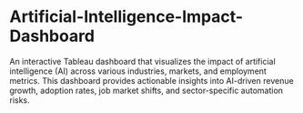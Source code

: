# Artificial-Intelligence-Impact-Dashboard
An interactive Tableau dashboard that visualizes the impact of artificial intelligence (AI) across various industries, markets, and employment metrics. This dashboard provides actionable insights into AI-driven revenue growth, adoption rates, job market shifts, and sector-specific automation risks.
